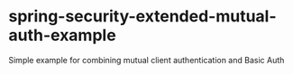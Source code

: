 # spring-security-extended-mutual-auth-example
Simple example for combining mutual client authentication and Basic Auth
